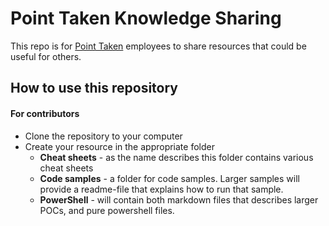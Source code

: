 # Point Taken Knowledge Sharing

This repo is for [Point Taken](https://pointtaken.no/) employees to share resources that could be useful for others.

## How to use this repository

#### For contributors
- Clone the repository to your computer
- Create your resource in the appropriate folder
    - **Cheat sheets** - as the name describes this folder contains various cheat sheets
    - **Code samples** - a folder for code samples. Larger samples will provide a readme-file that explains how to run that sample. 
    - **PowerShell** - will contain both markdown files that describes larger POCs, and pure powershell files.
